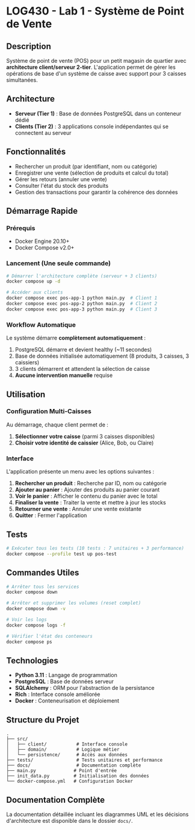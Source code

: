 # LOG430 - Lab 1 - Système de Point de Vente

## Description

Système de point de vente (POS) pour un petit magasin de quartier avec **architecture client/serveur 2-tier**. L'application permet de gérer les opérations de base d'un système de caisse avec support pour 3 caisses simultanées.

## Architecture

- **Serveur (Tier 1)** : Base de données PostgreSQL dans un conteneur dédié
- **Clients (Tier 2)** : 3 applications console indépendantes qui se connectent au serveur

## Fonctionnalités

- Rechercher un produit (par identifiant, nom ou catégorie)
- Enregistrer une vente (sélection de produits et calcul du total)
- Gérer les retours (annuler une vente)
- Consulter l'état du stock des produits
- Gestion des transactions pour garantir la cohérence des données

## Démarrage Rapide

### Prérequis
- Docker Engine 20.10+
- Docker Compose v2.0+

### Lancement (Une seule commande)

```bash
# Démarrer l'architecture complète (serveur + 3 clients)
docker compose up -d

# Accéder aux clients
docker compose exec pos-app-1 python main.py  # Client 1
docker compose exec pos-app-2 python main.py  # Client 2  
docker compose exec pos-app-3 python main.py  # Client 3
```

### Workflow Automatique

Le système démarre **complètement automatiquement** :
1. PostgreSQL démarre et devient healthy (~11 secondes)
2. Base de données initialisée automatiquement (8 produits, 3 caisses, 3 caissiers)
3. 3 clients démarrent et attendent la sélection de caisse
4. **Aucune intervention manuelle** requise

## Utilisation

### Configuration Multi-Caisses

Au démarrage, chaque client permet de :
1. **Sélectionner votre caisse** (parmi 3 caisses disponibles)
2. **Choisir votre identité de caissier** (Alice, Bob, ou Claire)

### Interface

L'application présente un menu avec les options suivantes :
1. **Rechercher un produit** : Recherche par ID, nom ou catégorie
2. **Ajouter au panier** : Ajouter des produits au panier courant
3. **Voir le panier** : Afficher le contenu du panier avec le total
4. **Finaliser la vente** : Traiter la vente et mettre à jour les stocks
5. **Retourner une vente** : Annuler une vente existante
6. **Quitter** : Fermer l'application

## Tests

```bash
# Exécuter tous les tests (10 tests : 7 unitaires + 3 performance)
docker compose --profile test up pos-test
```

## Commandes Utiles

```bash
# Arrêter tous les services
docker compose down

# Arrêter et supprimer les volumes (reset complet)
docker compose down -v

# Voir les logs
docker compose logs -f

# Vérifier l'état des conteneurs
docker compose ps
```

## Technologies

- **Python 3.11** : Langage de programmation
- **PostgreSQL** : Base de données serveur
- **SQLAlchemy** : ORM pour l'abstraction de la persistance
- **Rich** : Interface console améliorée
- **Docker** : Conteneurisation et déploiement

## Structure du Projet

```
.
├── src/
│   ├── client/           # Interface console
│   ├── domain/           # Logique métier
│   └── persistence/      # Accès aux données
├── tests/                # Tests unitaires et performance
├── docs/                 # Documentation complète
├── main.py              # Point d'entrée
├── init_data.py         # Initialisation des données
└── docker-compose.yml   # Configuration Docker
```

## Documentation Complète

La documentation détaillée incluant les diagrammes UML et les décisions d'architecture est disponible dans le dossier `docs/`.
